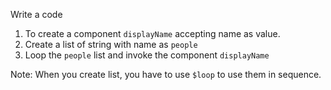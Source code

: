 Write a code

1. To create a component `displayName` accepting name as value.
2. Create a list of string with name as `people`
3. Loop the `people` list and invoke the component `displayName`

Note: When you create list, you have to use `$loop` to use them in sequence.